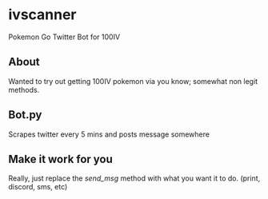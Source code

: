 # ivscanner
Pokemon Go Twitter Bot for 100IV

## About
Wanted to try out getting 100IV pokemon via you know; somewhat non legit methods.

## Bot.py
Scrapes twitter every 5 mins and posts message somewhere

## Make it work for you
Really, just replace the *send_msg* method with what you want it to do. (print, discord, sms, etc)
